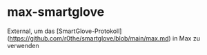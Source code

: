 # max-smartglove

External, um das [SmartGlove-Protokoll] (https://github.com/r0the/smartglove/blob/main/max.md) in Max zu verwenden
